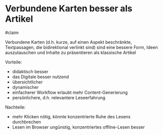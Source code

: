 # Verbundene Karten besser als Artikel

#claim 

Verbundene Karten (d.h. kurze, auf einen Aspekt beschränkte, Textpassagen, die bidirektional verlinkt sind) sind eine bessere Form, Ideen auszutauschen und Inhalte zu präsentieren als klassische Artikel

Vorteile:

- didaktisch besser
- das Digitale besser nutzend
- übersichtlicher
- dynamischer
- einfacherer Workflow erlaubt mehr Content-Generierung
- persönlichere, d.h. relevantere Leseerfahrung

Nachteile:

- mehr Klicken nötig, könnte konzentrierte Ruhe des Lesens durchbrechen
- Lesen im Browser ungünstig, konzentriertes offline-Lesen besser
